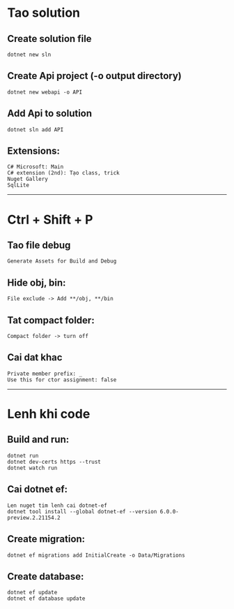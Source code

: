 # Tao solution

## Create solution file

```
dotnet new sln
```

## Create Api project (-o output directory)

```
dotnet new webapi -o API
```

## Add Api to solution

```
dotnet sln add API
```

## Extensions:

```
C# Microsoft: Main
C# extension (2nd): Tạo class, trick
Nuget Gallery
SqlLite
```

---

# Ctrl + Shift + P

## Tao file debug

```
Generate Assets for Build and Debug
```

## Hide obj, bin:

```
File exclude -> Add **/obj, **/bin
```

## Tat compact folder:

```
Compact folder -> turn off
```

## Cai dat khac

```
Private member prefix: _
Use this for ctor assignment: false
```

---

# Lenh khi code

## Build and run:

```
dotnet run
dotnet dev-certs https --trust
dotnet watch run
```

## Cai dotnet ef:

```
Len nuget tim lenh cai dotnet-ef
dotnet tool install --global dotnet-ef --version 6.0.0-preview.2.21154.2
```

## Create migration:

```
dotnet ef migrations add InitialCreate -o Data/Migrations
```

## Create database:

```
dotnet ef update
dotnet ef database update
```
